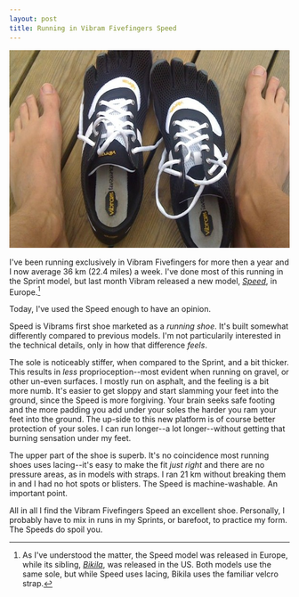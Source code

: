```yaml
---
layout: post
title: Running in Vibram Fivefingers Speed
---
```


<img src="/bilder/vibram-speed.jpeg" alt="vibram-speed.jpeg" title="vibram-speed.jpeg" border="0" width="595" height="355" />

I've been running exclusively in Vibram Fivefingers for more then a year and I now average 36 km (22.4 miles) a week. I've done most of this running in the Sprint model, but last month Vibram released a new model, [*Speed*][1], in Europe.[^1]

Today, I've used the Speed enough to have an opinion.

Speed is Vibrams first shoe marketed as a *running shoe*. It's built somewhat differently compared to previous models. I'm not particularily interested in the technical details, only in how that difference *feels*.

The sole is noticeably stiffer, when compared to the Sprint, and a bit thicker. This results in *less* proprioception--most evident when running on gravel, or other un-even surfaces. I mostly run on asphalt, and the feeling is a bit more numb. It's easier to get sloppy and start slamming your feet into the ground, since the Speed is more forgiving. Your brain seeks safe footing and the more padding you add under your soles the harder you ram your feet into the ground. The up-side to this new platform is of course better protection of your soles. I can run longer--a lot longer--without getting that burning sensation under my feet.

The upper part of the shoe is superb. It's no coincidence most running shoes uses lacing--it's easy to make the fit *just right* and there are no pressure areas, as in models with straps. I ran 21 km without breaking them in and I had no hot spots or blisters. The Speed is machine-washable. An important point.

All in all I find the Vibram Fivefingers Speed an excellent shoe. Personally, I probably have to mix in runs in my Sprints, or barefoot, to practice my form. The Speeds do spoil you.

[1]: http://www.vibramfivefingers.it/eng/speed.aspx
[2]: http://www.vibramfivefingers.com/products/products_bikila_m.cfm

[^1]: As I've understood the matter, the Speed model was released in Europe, while its sibling, [*Bikila*][2], was released in the US. Both models use the same sole, but while Speed uses lacing, Bikila uses the familiar velcro strap.